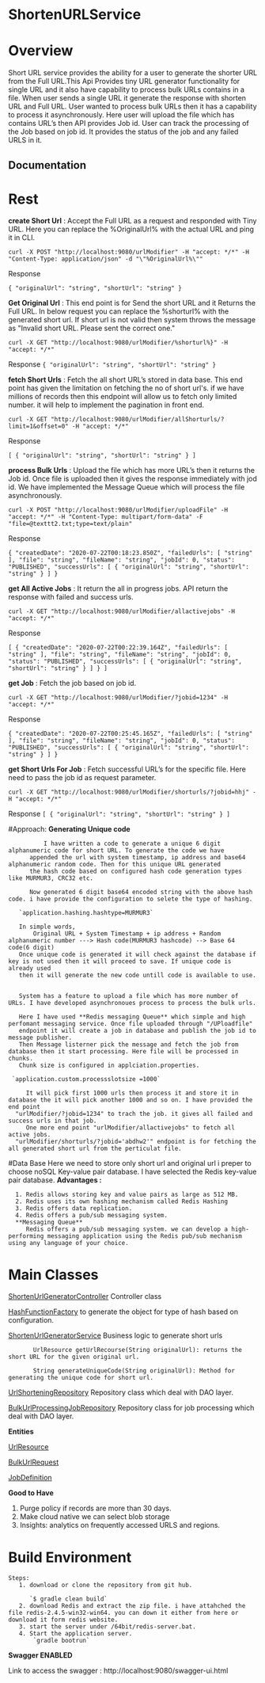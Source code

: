 # ShortenURLService
# Overview
   Short URL service provides the ability for a user to generate the shorter URL from the Full URL.This Api Provides tiny URL generator functionality for single URL and it also have capability to process bulk URLs contains in a file. When user sends a single URL it generate the response with shorten URL and Full URL. User wanted to process bulk URLs then it has a capability to process it asynchronously. Here user will upload the file which has contains URL’s then API provides Job id. User can track the processing of the Job based on job id. It provides the status of the job and any failed URLS in it.
 
 ## Documentation
 
 # Rest
 **create Short Url** : Accept the Full URL as a request and responded with Tiny URL. Here you can replace the %OriginalUrl% with the actual URL and ping it in CLI.
 
 `curl -X POST "http://localhost:9080/urlModifier" -H "accept: */*" -H "Content-Type: application/json" -d "\"%OriginalUrl%\""`
 
 Response
 
 `{
    "originalUrl": "string",
    "shortUrl": "string"
  }`
 
 **Get Original Url** : This end point is for Send the short URL and it Returns the Full URL. In below request you can replace the %shorturl% with the generated short url.
 If short url is not valid then system throws the message as "Invalid short URL. Please sent the correct one."
 
 `curl -X GET "http://localhost:9080/urlModifier/%shorturl%}" -H "accept: */*"`
 
 Response
 `{
    "originalUrl": "string",
    "shortUrl": "string"
  }`
 
 **fetch Short Urls** : Fetch the all short URL’s stored in data base. This end point has given the limitation on fetching the no of short url's. if we have millions of records then this endpoint will allow us to fetch only limited number. it will help to implement the pagination in front end.
  
  `curl -X GET "http://localhost:9080/urlModifier/allShorturls/?limit=1&offset=0" -H "accept: */*"`
 
 Response
 
 `[
    {
      "originalUrl": "string",
      "shortUrl": "string"
    }
  ]`
  
 **process Bulk Urls** : Upload the file which has more URL’s then it returns the Job id. Once file is uploaded then it gives the response immediately with jod id. We have implemented the Message Queue which will process the file asynchronously.
 
 `curl -X POST "http://localhost:9080/urlModifier/uploadFile" -H "accept: */*" -H "Content-Type: multipart/form-data" -F "file=@texttt2.txt;type=text/plain"`
 
 Response
 
 `{
    "createdDate": "2020-07-22T00:18:23.850Z",
    "failedUrls": [
      "string"
    ],
    "file": "string",
    "fileName": "string",
    "jobId": 0,
    "status": "PUBLISHED",
    "successUrls": [
      {
        "originalUrl": "string",
        "shortUrl": "string"
      }
    ]
  }`
  
 **get All Active Jobs** : It return the all in progress jobs. API return the response with failed and success urls.
 
 `curl -X GET "http://localhost:9080/urlModifier/allactivejobs" -H "accept: */*"`
 
 Response
 
 `[
    {
      "createdDate": "2020-07-22T00:22:39.164Z",
      "failedUrls": [
        "string"
      ],
      "file": "string",
      "fileName": "string",
      "jobId": 0,
      "status": "PUBLISHED",
      "successUrls": [
        {
          "originalUrl": "string",
          "shortUrl": "string"
        }
      ]
    }
  ]`
 
 **get Job** : Fetch the job based on job id.
 
 `curl -X GET "http://localhost:9080/urlModifier/?jobid=1234" -H "accept: */*"`
 
 Response
 
 `{
    "createdDate": "2020-07-22T00:25:45.165Z",
    "failedUrls": [
      "string"
    ],
    "file": "string",
    "fileName": "string",
    "jobId": 0,
    "status": "PUBLISHED",
    "successUrls": [
      {
        "originalUrl": "string",
        "shortUrl": "string"
      }
    ]
  }`
  
 **get Short Urls For Job** : Fetch successful URL’s for the specific file. Here need to pass the job id as request parameter.
   
   `curl -X GET "http://localhost:9080/urlModifier/shorturls/?jobid=hhj" -H "accept: */*"`
   
   Response
   `[
      {
        "originalUrl": "string",
        "shortUrl": "string"
      }
    ]`
 
 #Approach:
  **Generating Unique code** 
  
              I have written a code to generate a unique 6 digit alphanumeric code for short URL. To generate the code we have 
          appended the url with system timestamp, ip address and base64 alphanumeric random code. Then for this unique URL generated
          the hash code based on configured hash code generation types like MURMUR3, CRC32 etc.
          
          Now generated 6 digit base64 encoded string with the above hash code. i have provide the configuration to selete the type of hashing.
       
       `application.hashing.hashtype=MURMUR3`
       
       In simple words,
           Original URL + System Timestamp + ip address + Random alphanumeric number ---> Hash code(MURMUR3 hashcode) --> Base 64 code(6 digit)
       Once unique code is generated it will check against the database if key is not used then it will proceed to save. If unique code is already used
       then it will generate the new code untill code is available to use.
       
       
       System has a feature to upload a file which has more number of URLs. I have developed asynchronoues process to process the bulk urls. 
       
       Here I have used **Redis messaging Queue** which simple and high perfomant messaging service. Once file uploaded through "/UPloadfile"
       endpoint it will create a job in database and publish the job id to message publisher.  
       Then Message listerner pick the message and fetch the job from  database then it start processing. Here file will be processed in chunks.
       Chunk size is configured in applciation.properties. 
     
     `application.custom.processslotsize =1000`
     
         It will pick first 1000 urls then process it and store it in database the it will pick another 1000 and so on. I have provided the end point 
      "urlModifier/?jobid=1234" to trach the job. it gives all failed and success urls in that job.
         One more end point "urlModifier/allactivejobs" to fetch all active jobs.
      "urlModifier/shorturls/?jobid='abdhw2'" endpoint is for fetching the all generated short url from the perticulat file.
      
   #Data Base
      Here we need to store only short url and original url i preper to choose noSQL Key-value pair database. I have selected the Redis key-value pair database.
      **Advantages :**
      
      1. Redis allows storing key and value pairs as large as 512 MB.
      2. Redis uses its own hashing mechanism called Redis Hashing
      3. Redis offers data replication.
      4. Redis offers a pub/sub messaging system.
      **Messaging Queue**
         Redis offers a pub/sub messaging system. we can develop a high-performing messaging application using the Redis pub/sub mechanism using any language of your choice.
   
# Main Classes
   [ShortenUrlGeneratorController](com/company/shortenurl/shortenurl/controller/ShortenUrlGeneratorController.java) Controller class
 
   [HashFunctionFactory](com/company/shortenurl/shortenurl/hash/HashFunctionFactory.java) to generate the object for type of hash based on configuration.
   
   [ShortenUrlGeneratorService](com/company/shortenurl/shortenurl/service/ShortenUrlGeneratorService.java) Business logic to generate short urls
           
           UrlResource getUrlRecourse(String originalUrl): returns the short URL for the given original url.
           
           String generateUniqueCode(String originalUrl): Method for generating the unique code for short url.   
      
   [UrlShorteningRepository](com/company/shortenurl/shortenurl/repository/UrlShorteningRepository.java) Repository class which deal with DAO layer.
         
   [BulkUrlProcessingJobRepository](com/company/shortenurl/shortenurl/repository/BulkUrlProcessingJobRepository.java) Repository class for job processing which deal with DAO layer.
  
   **Entities**  
         
   [UrlResource](com/company/shortenurl/shortenurl/model/JobDefinition.java) 
      
   [BulkUrlRequest](com/company/shortenurl/shortenurl/model/JobDefinition.java) 
    
   [JobDefinition](com/company/shortenurl/shortenurl/model/JobDefinition.java) 
   
   
   **Good to Have**  
   
   1.  Purge policy if records are more than 30 days.
   2.  Make cloud native  we can select blob storage 
   3.  Insights: analytics on frequently accessed URLS and regions.
    
# Build Environment
    
    Steps:
       1. download or clone the repository from git hub.
       
          `$ gradle clean build`
       2. download Redis and extract the zip file. i have attahched the file redis-2.4.5-win32-win64. you can down it either from here or download it form redis website.
       3. start the server under /64bit/redis-server.bat.
       4. Start the application server.
           `gradle bootrun`
  **Swagger ENABLED**
  
   Link to access the swagger : http://localhost:9080/swagger-ui.html
